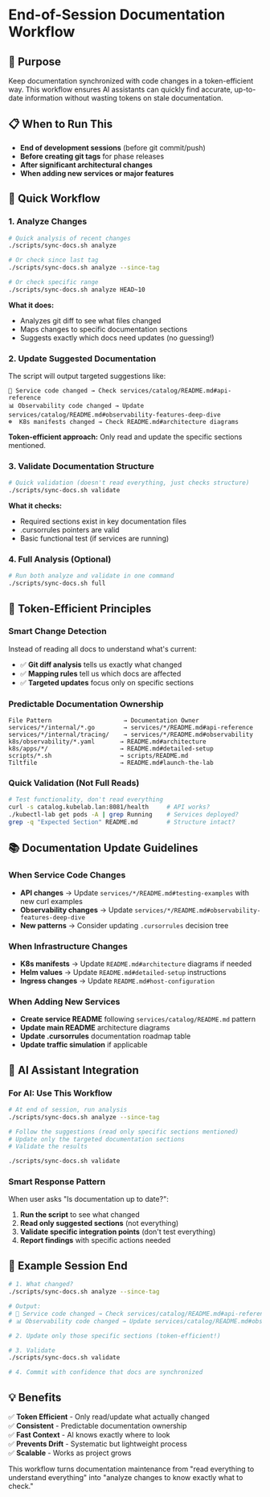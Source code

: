 # End-of-Session Documentation Workflow

## 🎯 Purpose
Keep documentation synchronized with code changes in a token-efficient way. This workflow ensures AI assistants can quickly find accurate, up-to-date information without wasting tokens on stale documentation.

## 📋 When to Run This
- **End of development sessions** (before git commit/push)
- **Before creating git tags** for phase releases
- **After significant architectural changes**
- **When adding new services or major features**

## 🚀 Quick Workflow

### 1. Analyze Changes
```bash
# Quick analysis of recent changes
./scripts/sync-docs.sh analyze

# Or check since last tag
./scripts/sync-docs.sh analyze --since-tag

# Or check specific range
./scripts/sync-docs.sh analyze HEAD~10
```

**What it does:**
- Analyzes git diff to see what files changed
- Maps changes to specific documentation sections  
- Suggests exactly which docs need updates (no guessing!)

### 2. Update Suggested Documentation
The script will output targeted suggestions like:
```
🔧 Service code changed → Check services/catalog/README.md#api-reference
📊 Observability code changed → Update services/catalog/README.md#observability-features-deep-dive
☸️  K8s manifests changed → Check README.md#architecture diagrams
```

**Token-efficient approach:** Only read and update the specific sections mentioned.

### 3. Validate Documentation Structure
```bash
# Quick validation (doesn't read everything, just checks structure)
./scripts/sync-docs.sh validate
```

**What it checks:**
- Required sections exist in key documentation files
- .cursorrules pointers are valid
- Basic functional test (if services are running)

### 4. Full Analysis (Optional)
```bash
# Run both analyze and validate in one command
./scripts/sync-docs.sh full
```

## 🎯 Token-Efficient Principles

### Smart Change Detection
Instead of reading all docs to understand what's current:
- ✅ **Git diff analysis** tells us exactly what changed
- ✅ **Mapping rules** tell us which docs are affected
- ✅ **Targeted updates** focus only on specific sections

### Predictable Documentation Ownership
```
File Pattern                    → Documentation Owner
services/*/internal/*.go        → services/*/README.md#api-reference
services/*/internal/tracing/    → services/*/README.md#observability
k8s/observability/*.yaml       → README.md#architecture  
k8s/apps/*/                    → README.md#detailed-setup
scripts/*.sh                   → scripts/README.md
Tiltfile                       → README.md#launch-the-lab
```

### Quick Validation (Not Full Reads)
```bash
# Test functionality, don't read everything
curl -s catalog.kubelab.lan:8081/health     # API works?
./kubectl-lab get pods -A | grep Running    # Services deployed?
grep -q "Expected Section" README.md        # Structure intact?
```

## 📚 Documentation Update Guidelines

### When Service Code Changes
- **API changes** → Update `services/*/README.md#testing-examples` with new curl examples
- **Observability changes** → Update `services/*/README.md#observability-features-deep-dive`
- **New patterns** → Consider updating `.cursorrules` decision tree

### When Infrastructure Changes  
- **K8s manifests** → Update `README.md#architecture` diagrams if needed
- **Helm values** → Update `README.md#detailed-setup` instructions
- **Ingress changes** → Update `README.md#host-configuration`

### When Adding New Services
- **Create service README** following `services/catalog/README.md` pattern
- **Update main README** architecture diagrams
- **Update .cursorrules** documentation roadmap table
- **Update traffic simulation** if applicable

## 🤖 AI Assistant Integration

### For AI: Use This Workflow
```bash
# At end of session, run analysis
./scripts/sync-docs.sh analyze --since-tag

# Follow the suggestions (read only specific sections mentioned)
# Update only the targeted documentation sections
# Validate the results

./scripts/sync-docs.sh validate
```

### Smart Response Pattern
When user asks "Is documentation up to date?":
1. **Run the script** to see what changed
2. **Read only suggested sections** (not everything)
3. **Validate specific integration points** (don't test everything)
4. **Report findings** with specific actions needed

## 🎯 Example Session End

```bash
# 1. What changed?
./scripts/sync-docs.sh analyze --since-tag

# Output:
# 🔧 Service code changed → Check services/catalog/README.md#api-reference
# 📊 Observability code changed → Update services/catalog/README.md#observability-features-deep-dive

# 2. Update only those specific sections (token-efficient!)

# 3. Validate
./scripts/sync-docs.sh validate

# 4. Commit with confidence that docs are synchronized
```

## 💡 Benefits

✅ **Token Efficient** - Only read/update what actually changed  
✅ **Consistent** - Predictable documentation ownership  
✅ **Fast Context** - AI knows exactly where to look  
✅ **Prevents Drift** - Systematic but lightweight process  
✅ **Scalable** - Works as project grows  

This workflow turns documentation maintenance from "read everything to understand everything" into "analyze changes to know exactly what to check." 